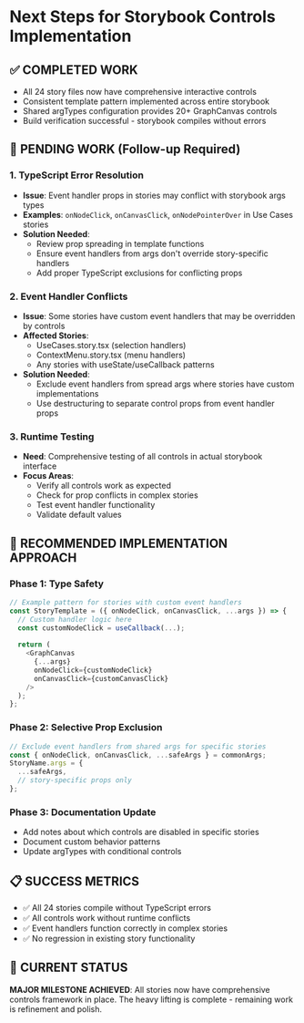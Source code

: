 # Next Steps for Storybook Controls Implementation

## ✅ **COMPLETED WORK**
- All 24 story files now have comprehensive interactive controls
- Consistent template pattern implemented across entire storybook
- Shared argTypes configuration provides 20+ GraphCanvas controls
- Build verification successful - storybook compiles without errors

## 🔧 **PENDING WORK (Follow-up Required)**

### **1. TypeScript Error Resolution**
- **Issue**: Event handler props in stories may conflict with storybook args types
- **Examples**: `onNodeClick`, `onCanvasClick`, `onNodePointerOver` in Use Cases stories
- **Solution Needed**: 
  - Review prop spreading in template functions
  - Ensure event handlers from args don't override story-specific handlers
  - Add proper TypeScript exclusions for conflicting props

### **2. Event Handler Conflicts**
- **Issue**: Some stories have custom event handlers that may be overridden by controls
- **Affected Stories**: 
  - UseCases.story.tsx (selection handlers)
  - ContextMenu.story.tsx (menu handlers)
  - Any stories with useState/useCallback patterns
- **Solution Needed**:
  - Exclude event handlers from spread args where stories have custom implementations
  - Use destructuring to separate control props from event handler props

### **3. Runtime Testing**
- **Need**: Comprehensive testing of all controls in actual storybook interface
- **Focus Areas**:
  - Verify all controls work as expected
  - Check for prop conflicts in complex stories
  - Test event handler functionality
  - Validate default values

## 🎯 **RECOMMENDED IMPLEMENTATION APPROACH**

### **Phase 1: Type Safety**
```typescript
// Example pattern for stories with custom event handlers
const StoryTemplate = ({ onNodeClick, onCanvasClick, ...args }) => {
  // Custom handler logic here
  const customNodeClick = useCallback(...);
  
  return (
    <GraphCanvas 
      {...args}
      onNodeClick={customNodeClick}
      onCanvasClick={customCanvasClick}
    />
  );
};
```

### **Phase 2: Selective Prop Exclusion**
```typescript
// Exclude event handlers from shared args for specific stories
const { onNodeClick, onCanvasClick, ...safeArgs } = commonArgs;
StoryName.args = {
  ...safeArgs,
  // story-specific props only
};
```

### **Phase 3: Documentation Update**
- Add notes about which controls are disabled in specific stories
- Document custom behavior patterns
- Update argTypes with conditional controls

## 📋 **SUCCESS METRICS**
- ✅ All 24 stories compile without TypeScript errors
- ✅ All controls work without runtime conflicts  
- ✅ Event handlers function correctly in complex stories
- ✅ No regression in existing story functionality

## 🎉 **CURRENT STATUS**
**MAJOR MILESTONE ACHIEVED**: All stories now have comprehensive controls framework in place. The heavy lifting is complete - remaining work is refinement and polish.